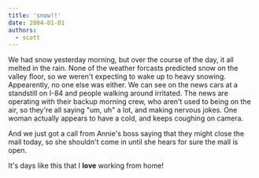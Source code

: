 ```yaml
---
title: 'snow!!'
date: 2004-01-01
authors:
  - scott
---
```


We had snow yesterday morning, but over the course of the day, it all melted in the rain. None of the weather forcasts predicted snow on the valley floor, so we weren't expecting to wake up to heavy snowing. Appearently, no one else was either. We can see on the news cars at a standstill on I-84 and people walking around irritated. The news are operating with their backup morning crew, who aren't used to being on the air, so they're all saying "um, uh" a lot, and making nervous jokes. One woman actually appears to have a cold, and keeps coughing on camera.

And we just got a call from Annie's boss saying that they might close the mall today, so she shouldn't come in until she hears for sure the mall is open.

It's days like this that I **love** working from home!
